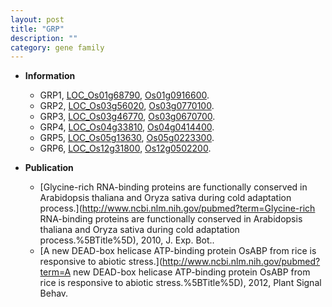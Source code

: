 ```yaml
---
layout: post
title: "GRP"
description: ""
category: gene family
---
```


* **Information**  
    + GRP1, [LOC_Os01g68790](http://rice.uga.edu/cgi-bin/ORF_infopage.cgi?orf=LOC_Os01g68790), [Os01g0916600](https://rapdb.dna.affrc.go.jp/locus/?name=Os01g0916600).
    + GRP2, [LOC_Os03g56020](http://rice.uga.edu/cgi-bin/ORF_infopage.cgi?orf=LOC_Os03g56020), [Os03g0770100](https://rapdb.dna.affrc.go.jp/locus/?name=Os03g0770100).
    + GRP3, [LOC_Os03g46770](http://rice.uga.edu/cgi-bin/ORF_infopage.cgi?orf=LOC_Os03g46770), [Os03g0670700](https://rapdb.dna.affrc.go.jp/locus/?name=Os03g0670700).
    + GRP4, [LOC_Os04g33810](http://rice.uga.edu/cgi-bin/ORF_infopage.cgi?orf=LOC_Os04g33810), [Os04g0414400](https://rapdb.dna.affrc.go.jp/locus/?name=Os04g0414400).
    + GRP5, [LOC_Os05g13630](http://rice.uga.edu/cgi-bin/ORF_infopage.cgi?orf=LOC_Os05g13630), [Os05g0223300](https://rapdb.dna.affrc.go.jp/locus/?name=Os05g0223300).
    + GRP6, [LOC_Os12g31800](http://rice.uga.edu/cgi-bin/ORF_infopage.cgi?orf=LOC_Os12g31800), [Os12g0502200](https://rapdb.dna.affrc.go.jp/locus/?name=Os12g0502200).

* **Publication**  
    + [Glycine-rich RNA-binding proteins are functionally conserved in Arabidopsis thaliana and Oryza sativa during cold adaptation process.](http://www.ncbi.nlm.nih.gov/pubmed?term=Glycine-rich RNA-binding proteins are functionally conserved in Arabidopsis thaliana and Oryza sativa during cold adaptation process.%5BTitle%5D), 2010, J. Exp. Bot..
    + [A new DEAD-box helicase ATP-binding protein OsABP from rice is responsive to abiotic stress.](http://www.ncbi.nlm.nih.gov/pubmed?term=A new DEAD-box helicase ATP-binding protein OsABP from rice is responsive to abiotic stress.%5BTitle%5D), 2012, Plant Signal Behav.


